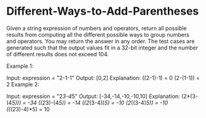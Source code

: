 # Different-Ways-to-Add-Parentheses
Given a string expression of numbers and operators, return all possible results from computing all the different possible ways to group numbers and operators. You may return the answer in any order.  The test cases are generated such that the output values fit in a 32-bit integer and the number of different results does not exceed 104.

Example 1:

Input: expression = "2-1-1"
Output: [0,2]
Explanation:
((2-1)-1) = 0 
(2-(1-1)) = 2
Example 2:

Input: expression = "2*3-4*5"
Output: [-34,-14,-10,-10,10]
Explanation:
(2*(3-(4*5))) = -34 
((2*3)-(4*5)) = -14 
((2*(3-4))*5) = -10 
(2*((3-4)*5)) = -10 
(((2*3)-4)*5) = 10
